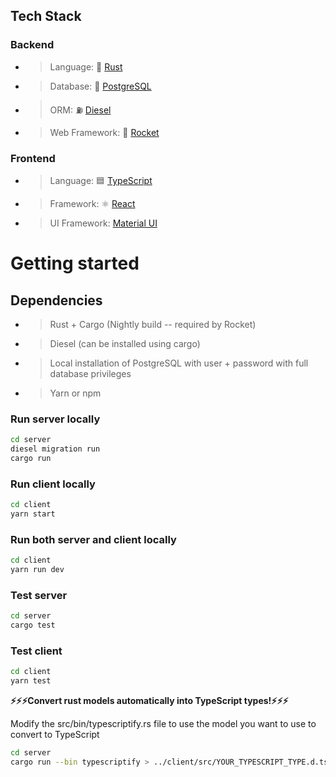 ## Tech Stack

### Backend

- > Language: 🦀 [Rust](https://www.rust-lang.org/)
- > Database: 🐘 [PostgreSQL](https://www.postgresql.org/)
- > ORM: ⛽ [Diesel](http://diesel.rs/)
- > Web Framework: 🚀 [Rocket](https://rocket.rs/)

### Frontend

- > Language: 🟦 [TypeScript](https://www.typescriptlang.org/)
- > Framework: ⚛️ [React](https://reactjs.org/)
- > UI Framework: [Material UI](https://material-ui.com/)

# Getting started

## Dependencies

- > Rust + Cargo (Nightly build -- required by Rocket)
- > Diesel (can be installed using cargo)
- > Local installation of PostgreSQL with user + password with full database privileges
- > Yarn or npm

### Run server locally

```bash
cd server
diesel migration run
cargo run
```

### Run client locally

```bash
cd client
yarn start
```

### Run both server and client locally

```bash
cd client
yarn run dev
```

### Test server

```bash
cd server
cargo test
```

### Test client

```bash
cd client
yarn test
```

**⚡⚡⚡Convert rust models automatically into TypeScript types!⚡⚡⚡**

Modify the src/bin/typescriptify.rs file to use the model you want to use to convert to TypeScript

```bash
cd server
cargo run --bin typescriptify > ../client/src/YOUR_TYPESCRIPT_TYPE.d.ts
```
